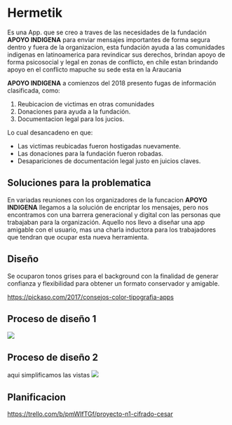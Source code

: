 # Hermetik
 
Es una App. que se creo a traves de las necesidades de la fundación **APOYO INDIGENA** para enviar mensajes importantes de forma segura dentro y fuera de la organizacion, esta fundación ayuda a las comunidades indigenas en latinoamerica para revindicar sus derechos, brindan apoyo de forma psicosocial y legal en zonas de conflicto, en chile estan brindando apoyo en el conflicto mapuche su sede esta en la Araucania

**APOYO INDIGENA** a comienzos del 2018 presento fugas de información clasificada, como: 
1. Reubicacion de victimas en otras comunidades
2. Donaciones para ayuda a la fundación.
3. Documentacion legal para los jucios. 


Lo cual desancadeno en que:
- Las victimas reubicadas fueron hostigadas nuevamente.
- Las donaciones para la fundación fueron robadas.
- Desapariciones de documentación legal justo en juicios claves.   

## Soluciones para la problematica

En variadas reuniones con los organizadores de la funcacion **APOYO INDIGENA** llegamos a la solución de encriptar los mensajes, pero nos encontramos con una barrera generacional y digital con las personas que trabajaban para la organización. Aquello nos llevo a diseñar una app amigable con el usuario, mas una charla inductora para los trabajadores que tendran que ocupar esta nueva herramienta.

## Diseño
Se ocuparon tonos grises para el background con la finalidad de generar confianza y flexibilidad para obtener un formato conservador y amigable. 

https://pickaso.com/2017/consejos-color-tipografia-apps


## Proceso de diseño 1
![](diseño1.jpeg)


## Proceso de diseño 2 
aqui simplificamos las vistas
![](diseño2.jpeg)

## Planificacion

https://trello.com/b/pmWIfTGf/proyecto-n1-cifrado-cesar
